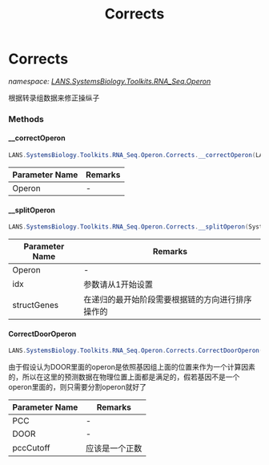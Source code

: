 ﻿---
title: Corrects
---

# Corrects
_namespace: [LANS.SystemsBiology.Toolkits.RNA_Seq.Operon](N-LANS.SystemsBiology.Toolkits.RNA_Seq.Operon.html)_

根据转录组数据来修正操纵子



### Methods

#### __correctOperon
```csharp
LANS.SystemsBiology.Toolkits.RNA_Seq.Operon.Corrects.__correctOperon(LANS.SystemsBiology.Assembly.DOOR.Operon,LANS.SystemsBiology.Toolkits.RNA_Seq.PccMatrix,System.Double)
```


|Parameter Name|Remarks|
|--------------|-------|
|Operon|-|


#### __splitOperon
```csharp
LANS.SystemsBiology.Toolkits.RNA_Seq.Operon.Corrects.__splitOperon(System.String,LANS.SystemsBiology.Assembly.DOOR.GeneBrief[],LANS.SystemsBiology.Assembly.DOOR.GeneBrief,System.Int32,System.Double,LANS.SystemsBiology.Toolkits.RNA_Seq.PccMatrix)
```


|Parameter Name|Remarks|
|--------------|-------|
|Operon|-|
|idx|参数请从1开始设置|
|structGenes|在递归的最开始阶段需要根据链的方向进行排序操作的|


#### CorrectDoorOperon
```csharp
LANS.SystemsBiology.Toolkits.RNA_Seq.Operon.Corrects.CorrectDoorOperon(LANS.SystemsBiology.Toolkits.RNA_Seq.PccMatrix,LANS.SystemsBiology.Assembly.DOOR.DOOR,System.Double)
```
由于假设认为DOOR里面的operon是依照基因组上面的位置来作为一个计算因素的，所以在这里的预测数据在物理位置上面都是满足的，假若基因不是一个operon里面的，则只需要分割operon就好了

|Parameter Name|Remarks|
|--------------|-------|
|PCC|-|
|DOOR|-|
|pccCutoff|应该是一个正数|



